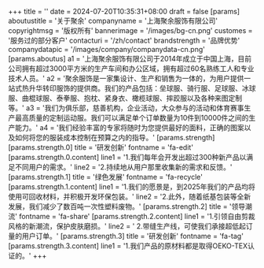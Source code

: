 +++
title = ''
date = 2024-07-20T10:35:31+08:00
draft = false
[params]
  aboutustitle = '关于聚余'
  companyname = '上海聚余服饰有限公司'
  copyrightmsg = '版权所有'
  bannerimage = '/images/bg-cn.png'
  customes = '服务过的部分客户'
  contacturi = '/zh/contact'
  brandstrength = '品牌优势'
  companydatapic = '/images/company/companydata-cn.png'
  [params.aboutus]
    a1 = '上海聚余服饰有限公司于2014年成立于中国上海，目前公司拥有超过3000平方米的生产车间和办公区域，拥有超过60名熟练工人和专业技术人员。'
    a2 = '聚余服饰是一家集设计、生产和销售为一体的，为用户提供一站式热升华转印服饰的提供商。我们的产品包括：垒球服、骑行服、足球服、冰球服、曲棍球服、泰拳服、抱枕、紧身衣、橄榄球服、摔跤服以及各种来图定制等。'
    a3 = '我们为俱乐部，慈善机构，企业活动，大众参与的活动和体育赛事生产最高质量的定制运动服。我们可以满足单个订单数量为10件到10000件之间的生产能力。'
    a4 = '我们经验丰富的专家将随时为您提供最好的面料，正确的图案以及如何将您的服装成本控制在预算之内的指导。'
  [params.strength]
    [params.strength.0]
      title = '研发创新'
      fontname = 'fa-edit'
      [params.strength.0.content]
        line1 = '1.我们每年会开发出超过300种新产品以满足不同用户的需求。'
        line2 = '2.持续地从用户那里收集新的需求和反馈。'
    [params.strength.1]
      title = '绿色发展'
      fontname = 'fa-recycle'
      [params.strength.1.content]
        line1 = '1.我们的愿景是，到2025年我们的产品均将使用可回收材料，并积极开发环保包装。'
        line2 = '2.此外，随着纸基包装等全新发展，我们减少了数百吨一次性塑料废物。'
    [params.strength.2]
      title = '领导潮流'
      fontname = 'fa-share'
      [params.strength.2.content]
        line1 = '1.引领自由剪裁风格的新潮流，保护皮肤磨损。'
        line2 = ' 2.带缝生产线，可使我们承接超低起订量的用户订单。'
    [params.strength.3]
      title = '研发创新'
      fontname = 'fa-tag'
      [params.strength.3.content]
        line1 = '1.我们产品的原材料都是取得OEKO-TEX认证的。'
+++



